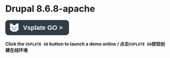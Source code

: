 # Drupal 8.6.8-apache

<a href="https://www.vsplate.com/?docker-compose=https://github.com/vsplate/dcenvs/drupal/8.6.8-apache"><img alt="VSPLATE GO" src="https://raw.githubusercontent.com/vsplate/images/master/vsgo_btn.png" width="200px"></a>

**Click the `VSPLATE GO` button to launch a demo online / 点击`VSPLATE GO`按钮创建在线环境**